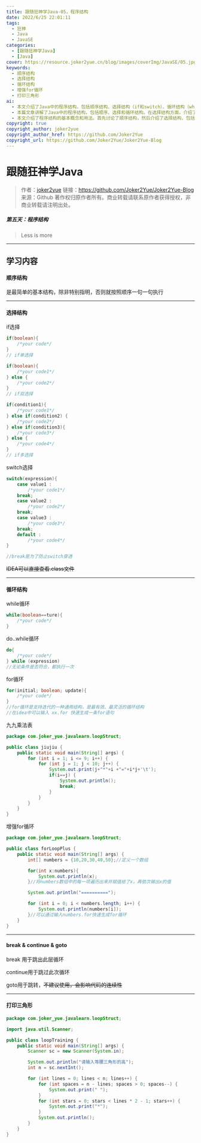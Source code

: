 ```yaml
---
title: 跟随狂神学Java-05，程序结构
date: 2022/6/25 22:01:11
tags:
  - 狂神
  - Java
  - JavaSE
categories:
  - [跟随狂神学Java]
  - [Java]
cover: https://resource.joker2yue.cn/blog/images/coverImg/JavaSE/05.jpg
keywords:
  - 顺序结构
  - 选择结构
  - 循环结构
  - 增强for循环
  - 打印三角形
ai: 
  - 本文介绍了Java中的程序结构，包括顺序结构、选择结构（if和switch）、循环结构（while、do..while、for和增强for循环），以及break、continue和打印三角形的示例。
  - 本篇文章讲解了Java中的程序结构，包括顺序、选择和循环结构。在选择结构方面，介绍了if条件判断和switch多重选择的使用方法。在循环结构方面，涵盖了while、do..while、for和增强for循环的应用。此外，还讨论了break和continue的用途，以及展示了如何通过嵌套循环打印等腰三角形。这些内容有助于构建不同的程序逻辑和控制流程。
  - 本文介绍了程序结构的基本概念和用法。首先讨论了顺序结构，然后介绍了选择结构，包括if单选择、if双选择、if多选择和switch选择。接着，探讨了循环结构，包括while、do..while、for以及增强for循环。最后，提到了break、continue和goto的作用，以及如何使用循环打印等腰三角形。这些结构和语法是Java程序开发的重要基础。
copyright: true
copyright_author: joker2yue
copyright_author_href: https://github.com/Joker2Yue
copyright_url: https://github.com/Joker2Yue/Joker2Yue-Blog
---
```

# 跟随狂神学Java
> 作者：[joker2yue](https://github.com/Joker2Yue)
> 链接：https://github.com/Joker2Yue/Joker2Yue-Blog
> 来源：Github
> 著作权归原作者所有。商业转载请联系原作者获得授权，非商业转载请注明出处。
##### 第五天：程序结构

> Less is more

---

## 学习内容

#### 顺序结构

是最简单的基本结构，除非特别指明，否则就按照顺序一句一句执行

----

#### 选择结构

if选择

~~~~java
if(boolean){
	/*your code*/
}
// if单选择
~~~~

~~~~java
if(boolean){
	/*your code1*/
} else {
	/*your code2*/
}
// if双选择
~~~~

~~~~java
if(condition1){
	/*your code1*/
} else if(condition2) {
	/*your code2*/
} else if(condition3){
	/*your code3*/
} else {
	/*your code4*/
}
// if多选择
~~~~

switch选择
~~~java
switch(expression){
	case value1 :
		/*your code1*/
	break;
	case value2 :
		/*your code2*/
	break;
	case value3 :
		/*your code3*/
	break;
	default :
		/*your code4*/
}

//break是为了防止switch穿透
~~~

~~IDEA可以直接查看.class文件~~

---

#### 循环结构

while循环

~~~java
while(boolean==ture){
    /*your code*/
}
~~~

do..while循环

~~~java
do{
	/*your code*/
} while (expression)
//无论条件是否符合，都执行一次
~~~

for循环

~~~java
for(initial; boolean; update){
	/*your code*/
}
//for循环是支持迭代的一种通用结构，是最有效、最灵活的循环结构
//在idea中可以输入 xx.for 快速生成一条for语句
~~~

九九乘法表

~~~java
package com.joker_yue.javalearn.loopStruct;

public class jiujiu {
    public static void main(String[] args) {
        for (int i = 1; i <= 9; i++) {
            for (int j = 1; j < 10; j++) {
                System.out.print(j+"*"+i +"="+i*j+'\t');
                if(i==j) {
                    System.out.println();
                    break;
                }
            }
        }
    }
}

~~~

增强for循环

~~~~java
package com.joker_yue.javalearn.loopStruct;

public class forLoopPlus {
    public static void main(String[] args) {
        int[] numbers = {10,20,30,40,50};//定义一个数组

        for(int x:numbers){
            System.out.println(x);
        }//将numbers数组中的每一项遍历出来并赋值给了x，再依次输出x的值

        System.out.println("==========");

        for (int i = 0; i < numbers.length; i++) {
            System.out.println(numbers[i]);
        }//可以通过输入numbers.for快速生成for循环
    }
}

~~~~

----

#### break & continue & goto

break 用于跳出此层循环

continue用于跳过此次循环

goto用于跳转，~~不建议使用，会影响代码的连续性~~

----

#### 打印三角形

~~~~java
package com.joker_yue.javalearn.loopStruct;

import java.util.Scanner;

public class loopTraining {
    public static void main(String[] args) {
        Scanner sc = new Scanner(System.in);

        System.out.println("请输入等腰三角形的高");
        int n = sc.nextInt();

        for (int lines = 0; lines < n; lines++) {
            for (int spaces = n - lines; spaces > 0; spaces--) {
                System.out.print(" ");
            }
            for (int stars = 0; stars < lines * 2 - 1; stars++) {
                System.out.print("*");
            }
            System.out.println();
        }
    }
}

~~~~

